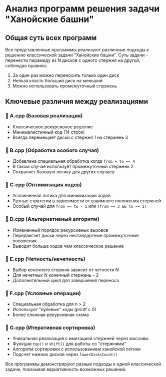 # Анализ программ решения задачи "Ханойские башни"

## Общая суть всех программ
Все представленные программы реализуют различные подходы к решению классической задачи "Ханойские башни". Суть задачи - перенести пирамиду из N дисков с одного стержня на другой, соблюдая правила:
1. За один раз можно переносить только один диск
2. Нельзя класть больший диск на меньший
3. Можно использовать промежуточный стержень

## Ключевые различия между реализациями

### 🔹 A.cpp (Базовая реализация)
- Классическое рекурсивное решение
- Минималистичный код (14 строк)
- Всегда перемещает диски с стержня 1 на стержень 3

### 🔹 B.cpp (Обработка особого случая)
- Добавлена специальная обработка когда `from + to == 4`
- В таком случае использует промежуточный стержень 2
- Сохраняет базовую логику для других случаев

### 🔹 C.cpp (Оптимизация ходов)
- Усложненная логика для минимизации ходов
- Разные стратегии в зависимости от взаимного положения стержней
- Особый случай для `from == to - 1` или `(from == 3 && to == 1)`

### 🔹 D.cpp (Альтернативный алгоритм)
- Измененный порядок рекурсивных вызовов
- Передвигает диски через нестандартные промежуточные положения
- Выводит больше ходов чем классическое решение

### 🔹 E.cpp (Четность/нечетность)
- Выбор конечного стержня зависит от четности N
- Для нечетных N конечный стержень - 2
- Дополнительный цикл для завершения переноса

### 🔹 F.cpp (Условные операции)
- Специальная обработка для n > 2
- Использует "нулевые" ходы (printf с 0)
- Более сложная рекурсивная схема

### 🔹 G.cpp (Итеративная сортировка)
- Уникальная реализация с имитацией стержней через массивы
- Функции `top()` и `shift()` для работы со "стержнями"
- Алгоритм сортировки с использованием ханойской логики
- Подсчет нижних дисков через `lowerDisksCount()`

Все программы демонстрируют разные подходы к одной классической задаче, показывая вариативность возможных решений.